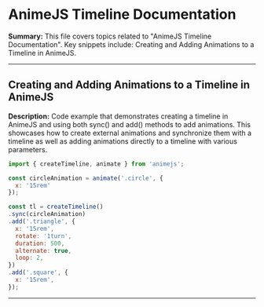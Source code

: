 # AnimeJS Timeline Documentation

**Summary:** This file covers topics related to "AnimeJS Timeline Documentation". Key snippets include: Creating and Adding Animations to a Timeline in AnimeJS.

---

## Creating and Adding Animations to a Timeline in AnimeJS

**Description:** Code example that demonstrates creating a timeline in AnimeJS and using both sync() and add() methods to add animations. This showcases how to create external animations and synchronize them with a timeline as well as adding animations directly to a timeline with various parameters.

```javascript
import { createTimeline, animate } from 'animejs';

const circleAnimation = animate('.circle', {
  x: '15rem'
});

const tl = createTimeline()
.sync(circleAnimation)
.add('.triangle', {
  x: '15rem',
  rotate: '1turn',
  duration: 500,
  alternate: true,
  loop: 2,
})
.add('.square', {
  x: '15rem',
});
```

---
